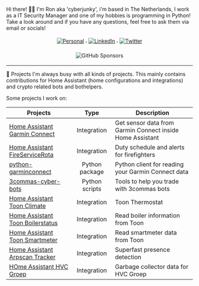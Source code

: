 Hi there! 🤙🏻
I'm Ron aka 'cyberjunky', i'm based in The Netherlands, I work as a IT Security Manager and one of my hobbies is programming in Python! Take a look around and if you have any questions, feel free to ask them via email or socials!


<p align="center">
    <a href="https://cyberjunky.nl">
        <img src="https://raw.githubusercontent.com/MikeCodesDotNET/MikeCodesDotNET/a8abbf37441f3253f74ea255a47f289208d7568c/Resources/personalBlog.svg" alt="Personal" style="vertical-align:top; margin:4px">
    </a>
    <a href="https://www.linkedin.com/in/ronklinkien">
        <img src="https://raw.githubusercontent.com/klaasnicolaas/ColoredBadges/master/svg/social/linkedin.svg" alt="LinkedIn" style="vertical-align:top; margin:4px">
    </a>
    <a href="https://twitter.com/cyberjunky">
        <img src="https://raw.githubusercontent.com/klaasnicolaas/ColoredBadges/master/svg/social/twitter.svg" alt="Twitter" style="vertical-align:top; margin:4px">
    </a>
</p>
<p align="center">
    <img alt="GitHub Sponsors" src="https://img.shields.io/github/sponsors/cyberjunky" style="vertical-align:top; margin:4px">
</p>

---
🚀 Projects
I'm always busy with all kinds of projects. This mainly contains contributions for Home Assistant (home configurations and integrations) and crypto related bots and bothelpers.

Some projects I work on:

| Projects | Type | Description |
|----------|:----:|-------------|
| [Home Assistant Garmin Connect](https://github.com/cyberjunky/home-assistant-garmin_connect) | Integration | Get sensor data from Garmin Connect inside Home Assistant |
| [Home Assistant FireServiceRota](https://www.home-assistant.io/integrations/fireservicerota/) | Integration | Duty schedule and alerts for firefighters |
| [python-garminconnect](https://github.com/cyberjunky/python-garminconnect) | Python package | Python client for reading your Garmin Connect data |
| [3commas-cyber-bots](https://github.com/cyberjunky/3commas-cyber-bots) | Python scripts | Tools to help you trade with 3commas bots |
| [Home Assistant Toon Climate](https://github.com/cyberjunky/home-assistant-toon_climate) | Integration | Toon Thermostat |
| [Home Assistant Toon Boilerstatus](https://github.com/cyberjunky/home-assistant-toon_boilerstatus) | Integration | Read boiler information from Toon |
| [Home Assistant Toon Smartmeter](https://github.com/cyberjunky/home-assistant-toon_smartmeter) | Integration | Read smartmeter data from Toon |
| [Home Assistant Arpscan Tracker](https://github.com/cyberjunky/home-assistant-arpscan_tracker) | Integration | Superfast presence detection |
| [HOme Assistant HVC Groep](https://github.com/cyberjunky/home-assistant-hvcgroep) | Integration | Garbage collector data for HVC Groep |
